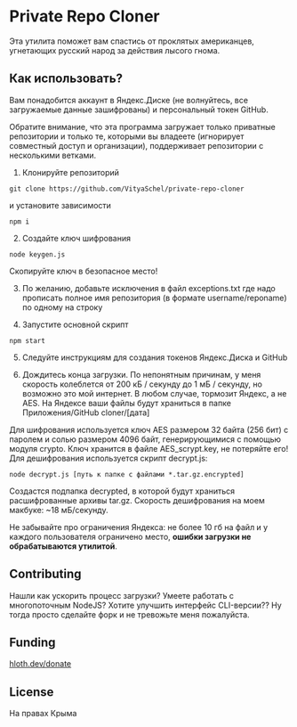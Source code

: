 # Private Repo Cloner

Эта утилита поможет вам спастись от проклятых американцев, угнетающих русский народ за действия лысого гнома.

## Как использовать?

Вам понадобится аккаунт в Яндекс.Диске (не волнуйтесь, все загружаемые данные зашифрованы) и персональный токен GitHub.

Обратите внимание, что эта программа загружает только приватные репозитории и только те, которыми вы владеете (игнорирует совместный доступ и организации), поддерживает репозитории с несколькими ветками.

1. Клонируйте репозиторий

```
git clone https://github.com/VityaSchel/private-repo-cloner
```

и установите зависимости

```
npm i
```

2. Создайте ключ шифрования

```
node keygen.js
```

Скопируйте ключ в безопасное место!

3. По желанию, добавьте исключения в файл exceptions.txt где надо прописать полное имя репозитория (в формате username/reponame) по одному на строку

4. Запустите основной скрипт

```
npm start
```

5. Следуйте инструкциям для создания токенов Яндекс.Диска и GitHub

6. Дождитесь конца загрузки. По непонятным причинам, у меня скорость колеблется от 200 кБ / секунду до 1 мБ / секунду, но возможно это мой интернет. В любом случае, тормозит Яндекс, а не AES. На Яндексе ваши файлы будут храниться в папке Приложения/GitHub cloner/\[дата\]

Для шифрования используется ключ AES размером 32 байта (256 бит) с паролем и солью размером 4096 байт, генерирующимися с помощью модуля crypto. Ключ хранится в файле AES_scrypt.key, не потеряйте его! Для дешифрования используется скрипт decrypt.js:

```
node decrypt.js [путь к папке с файлами *.tar.gz.encrypted]
```

Создастся подпапка decrypted, в которой будут храниться расшифрованные архивы tar.gz. Скорость дешифрования на моем макбуке: ~18 мБ/секунду.

Не забывайте про ограничения Яндекса: не более 10 гб на файл и у каждого пользователя ограничено место, **ошибки загрузки не обрабатываются утилитой**.

## Contributing

Нашли как ускорить процесс загрузки? Умеете работать с многопоточным NodeJS? Хотите улучшить интерфейс CLI-версии?? Ну тогда просто сделайте форк и не тревожьте меня пожалуйста.

## Funding

[hloth.dev/donate](https://hloth.dev/donate)

## License

На правах Крыма